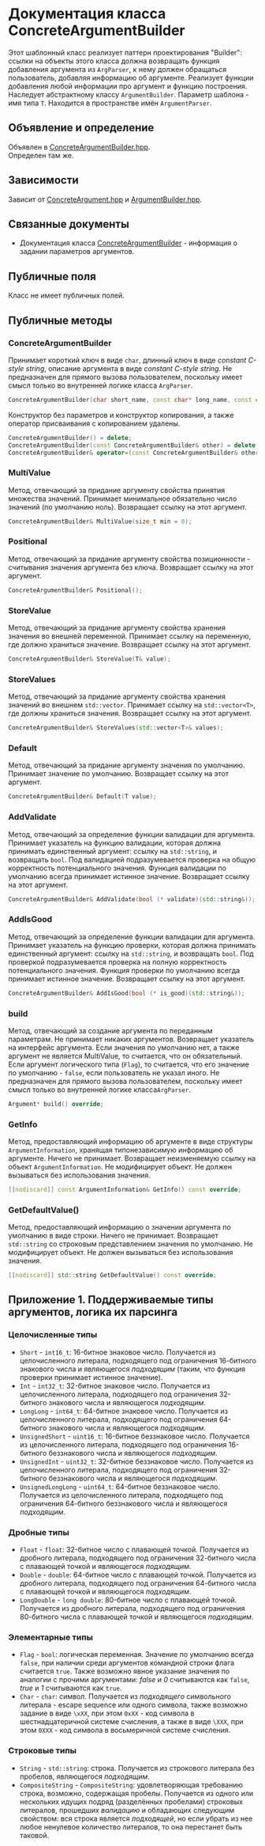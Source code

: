 # Документация класса ConcreteArgumentBuilder

Этот шаблонный класс реализует паттерн проектирования "Builder": ссылки на объекты этого 
класса должна возвращать функция добавления аргумента из `ArgParser`, к нему должен 
обращаться пользователь, добавляя информацию об аргументе. Реализует функции добавления 
любой информации про аргумент и функцию построения. Наследует абстрактному классу 
`ArgumentBuilder`. Параметр шаблона - имя типа `T`. Находится в пространстве имён 
`ArgumentParser`.

## Объявление и определение

Объявлен в [ConcreteArgumentBuilder.hpp](../ConcreteArgumentBuilder.hpp). <br>
Определен там же.

## Зависимости

Зависит от [ConcreteArgument.hpp](../ConcreteArgument.hpp) и
[ArgumentBuilder.hpp](../ArgumentBuilder.hpp).

## Связанные документы

* Документация класса [ConcreteArgumentBuilder](ConcreteArgumentBuilder.md) -
  информация о задании параметров аргументов.

## Публичные поля

Класс не имеет публичных полей.

## Публичные методы

### ConcreteArgumentBuilder

Принимает короткий ключ в виде `char`, длинный ключ в виде *constant C-style string*, 
описание аргумента в виде *constant C-style string*. Не предназначен для прямого вызова
пользователем, поскольку имеет смысл только во внутренней логике класса `ArgParser`.
```cpp
ConcreteArgumentBuilder(char short_name, const char* long_name, const char* description);
```
Конструктор без параметров и конструктор копирования, а также оператор присваивания с 
копированием удалены.
```cpp
ConcreteArgumentBuilder() = delete;
ConcreteArgumentBuilder(const ConcreteArgumentBuilder& other) = delete;
ConcreteArgumentBuilder& operator=(const ConcreteArgumentBuilder& other) = delete;
```

### MultiValue

Метод, отвечающий за придание аргументу свойства принятия множества значений. Принимает
минимальное обязательно число значений (по умолчанию ноль). Возвращает ссылку на этот
аргумент.
```cpp
ConcreteArgumentBuilder& MultiValue(size_t min = 0);
```

### Positional

Метод, отвечающий за придание аргументу свойства позиционности - считывания значения 
аргумента без ключа. Возвращает ссылку на этот аргумент.
```cpp
ConcreteArgumentBuilder& Positional();
```

### StoreValue

Метод, отвечающий за придание аргументу свойства хранения значения во внешней 
переменной. Принимает ссылку на переменную, где должно храниться значение. 
Возвращает ссылку на этот аргумент.
```cpp
ConcreteArgumentBuilder& StoreValue(T& value);
```

### StoreValues

Метод, отвечающий за придание аргументу свойства хранения значений во внешнем 
`std::vector`. Принимает ссылку на `std::vector<T>`, где должны храниться значения.
Возвращает ссылку на этот аргумент.
```cpp
ConcreteArgumentBuilder& StoreValues(std::vector<T>& values);
```

### Default

Метод, отвечающий за придание аргументу значения по умолчанию. Принимает значение по 
умолчанию. Возвращает ссылку на этот аргумент.
```cpp
ConcreteArgumentBuilder& Default(T value);
```

### AddValidate

Метод, отвечающий за определение функции валидации для аргумента. Принимает указатель 
на функцию валидации, которая должна принимать единственный аргумент: ссылку на 
`std::string`, и возвращать `bool`. Под валидацией подразумевается проверка на общую 
корректность потенциального значения. Функция валидации по умолчанию всегда принимает 
истинное значение. Возвращает ссылку на этот аргумент.
```cpp
ConcreteArgumentBuilder& AddValidate(bool (* validate)(std::string&));
```

### AddIsGood

Метод, отвечающий за определение функции валидации для аргумента. Принимает указатель
на функцию проверки, которая должна принимать единственный аргумент: ссылку на
`std::string`, и возвращать `bool`. Под проверкой подразумевается проверка на полную
корректность потенциального значения. Функция проверки по умолчанию всегда принимает
истинное значение. Возвращает ссылку на этот аргумент.
```cpp
ConcreteArgumentBuilder& AddIsGood(bool (* is_good)(std::string&));
```

### build

Метод, отвечающий за создание аргумента по переданным параметрам. Не принимает никаких
аргументов. Возвращает указатель на интерфейс аргумента. Если значения по умолчанию 
нет, а также аргумент не является MultiValue, то считается, что он обязательный. Если 
аргумент логического типа (`Flag`), то считается, что его значение по умолчанию - 
`false`, если пользователь не указал иного. Не предназначен для прямого вызова 
пользователем, поскольку имеет смысл только во внутренней логике класса`ArgParser`.
```cpp
Argument* build() override;
```

### GetInfo

Метод, предоставляющий информацию об аргументе в виде структуры `ArgumentInformation`,
хранящая типонезависимую информацию об аргументе. Ничего не принимает. Возвращает
неизменяемую ссылку на объект `ArgumentInformation`. Не модифицирует объект. Не должен 
вызываться без использования значения.
```cpp
[[nodiscard]] const ArgumentInformation& GetInfo() const override;
```

### GetDefaultValue()

Метод, предоставляющий информацию о значении аргумента по умолчанию в виде строки. 
Ничего не принимает. Возвращает `std::string` со строковым представлением значения 
по умолчанию. Не модифицирует объект. Не должен вызываться без использования значения.
```cpp
[[nodiscard]] std::string GetDefaultValue() const override;
```

## Приложение 1. Поддерживаемые типы аргументов, логика их парсинга

### Целочисленные типы
* `Short` - `int16_t`: 16-битное знаковое число. Получается из целочисленного
  литерала, подходящего под ограничения 16-битного знакового числа и являющегося
  _подходящим_ (таким, что функция проверки принимает истинное значение).
* `Int` - `int32_t`: 32-битное знаковое число. Получается из целочисленного
  литерала, подходящего под ограничения 32-битного знакового числа и являющегося
  _подходящим_.
* `LongLong` - `int64_t`: 64-битное знаковое число. Получается из целочисленного
  литерала, подходящего под ограничения 64-битного знакового числа и являющегося
  _подходящим_.
* `UnsignedShort` - `uint16_t`: 16-битное беззнаковое число. Получается из
  целочисленного литерала, подходящего под ограничения 16-битного беззнакового числа и
  являющегося _подходящим_.
* `UnsignedInt` - `uint32_t`: 32-битное беззнаковое число. Получается из
  целочисленного литерала, подходящего под ограничения 32-битного беззнакового числа и
  являющегося _подходящим_.
* `UnsignedLongLong` - `uint64_t`: 64-битное беззнаковое число. Получается из
  целочисленного литерала, подходящего под ограничения 64-битного беззнакового числа и
  являющегося _подходящим_.

### Дробные типы
* `Float` - `float`: 32-битное число с плавающей точкой. Получается из
  дробного литерала, подходящего под ограничения 32-битного числа с плавающей точкой и
  являющегося _подходящим_.
* `Double` - `double`: 64-битное число с плавающей точкой. Получается из
  дробного литерала, подходящего под ограничения 64-битного числа с плавающей точкой и
  являющегося _подходящим_.
* `LongDouble` - `long double`: 80-битное число с плавающей точкой. Получается из
  дробного литерала, подходящего под ограничения 80-битного числа с плавающей точкой и
  являющегося _подходящим_.

### Элементарные типы
* `Flag` - `bool`: логическая переменная. Значение по умолчанию всегда `false`, при
  наличии среди аргументов командной строки флага считается `true`. Также возможно
  явное указание значения по аналогии с прочими аргументами: *false* и *0* считываются
  как `false`, *true* и *1* считываются как `true`.
* `Char` - `char`: символ. Получается из _подходящего_ символьного литерала - escape
  sequence или одного символа, также возможно задание в виде `\xXX`, при этом `0xXX` -
  код символа в шестнадцатеричной системе счисления, а также в виде `\XXX`, при этом
  `0XXX` - код символа в восьмеричной системе счисления.

### Строковые типы
* `String` - `std::string`: строка. Получается из строкового литерала без пробелов,
  являющегося _подходящим_.
* `CompositeString` - `CompositeString`: удовлетворяющая требованию строка,
  возможно, содержащая пробелы. Получается из одного или нескольких идущих подряд
  (разделённых пробелами) строковых литералов, прошедших _валидацию_ и обладающих
  следующим свойством: вся строка является _подходящей_, но если убрать из нее любое
  ненулевое количество литералов, то она перестанет быть таковой.
